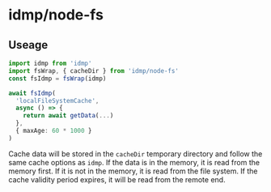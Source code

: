 # idmp/node-fs

## Useage

```typescript
import idmp from 'idmp'
import fsWrap, { cacheDir } from 'idmp/node-fs'
const fsIdmp = fsWrap(idmp)

await fsIdmp(
  'localFileSystemCache',
  async () => {
    return await getData(...)
  },
  { maxAge: 60 * 1000 }
)

```

Cache data will be stored in the `cacheDir` temporary directory and follow the same cache options as `idmp`.
If the data is in the memory, it is read from the memory first. If it is not in the memory, it is read from the file system. If the cache validity period expires, it will be read from the remote end.
